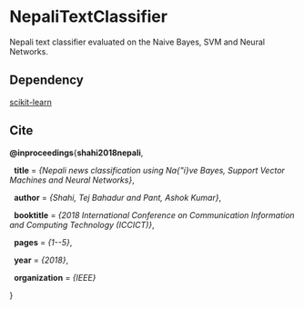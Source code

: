 # NepaliTextClassifier
Nepali text classifier evaluated on the Naive Bayes, SVM and Neural Networks.


## Dependency
[scikit-learn](http://scikit-learn.org/stable/)


## Cite
**@inproceedings**{**shahi2018nepali**,

&nbsp;&nbsp;**title** = *{Nepali news classification using Na{\"i}ve Bayes, Support Vector Machines and Neural Networks}*,

&nbsp;&nbsp;**author** = *{Shahi, Tej Bahadur and Pant, Ashok Kumar}*,

&nbsp;&nbsp;**booktitle** = *{2018 International Conference on Communication Information and Computing Technology (ICCICT)}*,

&nbsp;&nbsp;**pages** = *{1--5}*,

&nbsp;&nbsp;**year** = *{2018}*,

&nbsp;&nbsp;**organization** = *{IEEE}*

}




